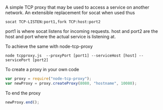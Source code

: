 A simple TCP proxy that may be used to access a service on another network. An extensible replacement for socat when used thus
```
socat TCP-LISTEN:port1,fork TCP:host:port2
```
port1 is where socat listens for incoming requests. host and port2 are the host and port where the actual service is listening at.

To achieve the same with node-tcp-proxy
```
node tcpproxy.js  --proxyPort [port1] --serviceHost [host] --servicePort [port2]
```

To create a proxy in your own code
```javascript
var proxy = require("node-tcp-proxy");
var newProxy = proxy.createProxy(8080, "hostname", 10080);
```

To end the proxy
```javascript
newProxy.end();
```
